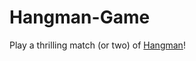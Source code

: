 # Hangman-Game
Play a thrilling match (or two) of [Hangman](https://paullnh.github.io/Hangman-Game/)!
